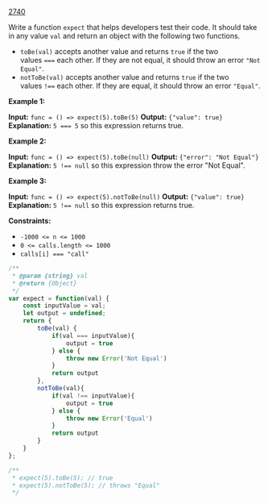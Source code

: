 [2740](https://leetcode.com/problems/to-be-or-not-to-be)

Write a function `expect` that helps developers test their code. It should take in any value `val` and return an object with the following two functions.

- `toBe(val)` accepts another value and returns `true` if the two values `===` each other. If they are not equal, it should throw an error `"Not Equal"`.
- `notToBe(val)` accepts another value and returns `true` if the two values `!==` each other. If they are equal, it should throw an error `"Equal"`.

**Example 1:**

**Input:** `func = () => expect(5).toBe(5)`
**Output:** `{"value": true}`
**Explanation:** `5 === 5` so this expression returns true.

**Example 2:**

**Input:** `func = () => expect(5).toBe(null)`
**Output:** `{"error": "Not Equal"}`
**Explanation:** `5 !== null` so this expression throw the error "Not Equal".

**Example 3:**

**Input:** `func = () => expect(5).notToBe(null)`
**Output:** `{"value": true}`
**Explanation:** `5 !== null` so this expression returns true.

**Constraints:**
- `-1000 <= n <= 1000`
- `0 <= calls.length <= 1000`
- `calls[i] === "call"`

```js
/**
 * @param {string} val
 * @return {Object}
 */
var expect = function(val) {
    const inputValue = val;
    let output = undefined;
    return {
        toBe(val) {
            if(val === inputValue){
                output = true
            } else {
                throw new Error('Not Equal')
            }
            return output
        },
        notToBe(val){
            if(val !== inputValue){
                output = true
            } else {
                throw new Error('Equal')
            }
            return output
        }
    }
};

/**
 * expect(5).toBe(5); // true
 * expect(5).notToBe(5); // throws "Equal"
 */
```
